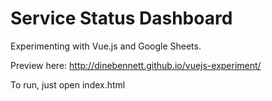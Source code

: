 # Service Status Dashboard

Experimenting with Vue.js and Google Sheets. 

Preview here: http://dinebennett.github.io/vuejs-experiment/

To run, just open index.html